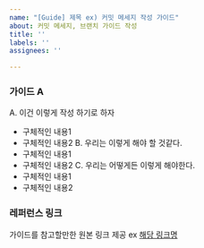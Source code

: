 ```yaml
---
name: "[Guide] 제목 ex) 커밋 메세지 작성 가이드"
about: 커밋 메세지, 브랜치 가이드 작성
title: ''
labels: ''
assignees: ''

---
```


### 가이드 A
A. 이건 이렇게 작성 하기로 하자
  - 구체적인 내용1
  - 구체적인 내용2
B. 우리는 이렇게 해야 할 것같다.
  - 구체적인 내용1
  - 구체적인 내용2
C. 우리는 어떻게든 이렇게 해야한다.
  - 구체적인 내용1
  - 구체적인 내용2

### 레퍼런스 링크
가이드를 참고할만한  원본 링크 제공
ex [해당 링크명](링크)
